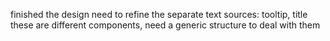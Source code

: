 finished the design
need to refine
  the separate text sources: tooltip, title
  these are different components, need a generic structure to deal with them

  
   